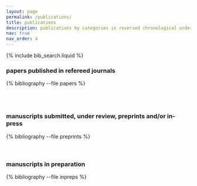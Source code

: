 ```yaml
---
layout: page
permalink: /publications/
title: publications
description: publications by categories in reversed chronological order
nav: true
nav_order: 4
---
```


<!-- _pages/publications.md -->

<!-- Bibsearch Feature -->

{% include bib_search.liquid %}

### papers published in **refereed journals**

<div class="publications">

{% bibliography --file papers %}

</div>
<br>
<br>

### manuscripts **submitted, under review, preprints and/or in-press**

<div class="publications">
  {% bibliography --file preprints %}
</div>
<br>
<br>

### manuscripts **in preparation**

<div class="publications">
  {% bibliography --file inpreps %}
</div>